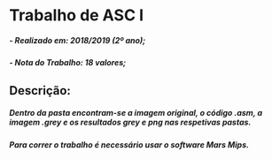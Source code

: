 # Trabalho de ASC I
##### - Realizado em: 2018/2019 (2º ano);  
##### - Nota do Trabalho: 18 valores;
## Descrição:

##### Dentro da pasta encontram-se a imagem original, o código .asm, a imagem .grey e os resultados grey e png nas respetivas pastas.  
##### Para correr o trabalho é necessário usar o software Mars Mips.
